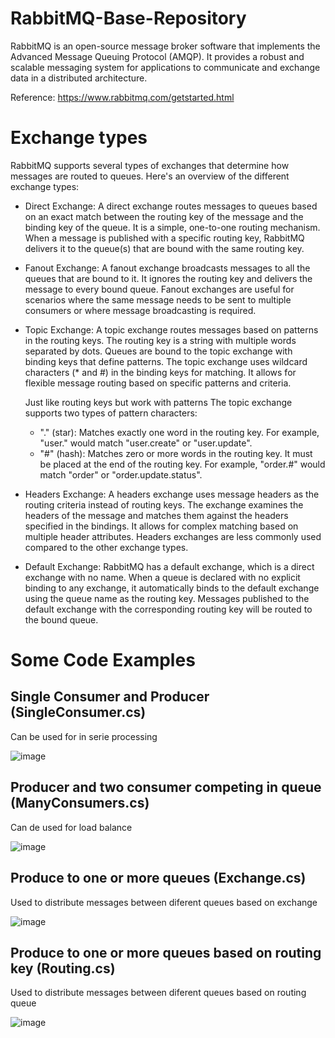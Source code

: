 # RabbitMQ-Base-Repository

RabbitMQ is an open-source message broker software that implements the Advanced Message Queuing Protocol (AMQP). It provides a robust and scalable messaging system for applications to communicate and exchange data in a distributed architecture.

Reference: https://www.rabbitmq.com/getstarted.html

# Exchange types

RabbitMQ supports several types of exchanges that determine how messages are routed to queues. Here's an overview of the different exchange types:

- Direct Exchange: A direct exchange routes messages to queues based on an exact match between the routing key of the message and the binding key of the queue. It is a simple, one-to-one routing mechanism. When a message is published with a specific routing key, RabbitMQ delivers it to the queue(s) that are bound with the same routing key.

- Fanout Exchange: A fanout exchange broadcasts messages to all the queues that are bound to it. It ignores the routing key and delivers the message to every bound queue. Fanout exchanges are useful for scenarios where the same message needs to be sent to multiple consumers or where message broadcasting is required.

- Topic Exchange: A topic exchange routes messages based on patterns in the routing keys. The routing key is a string with multiple words separated by dots. Queues are bound to the topic exchange with binding keys that define patterns. The topic exchange uses wildcard characters (* and #) in the binding keys for matching. It allows for flexible message routing based on specific patterns and criteria.

  Just like routing keys but work with patterns
  The topic exchange supports two types of pattern characters:

  - "." (star): Matches exactly one word in the routing key. For example, "user." would match "user.create" or "user.update".
  - "#" (hash): Matches zero or more words in the routing key. It must be placed at the end of the routing key. For example, "order.#" would match "order" or "order.update.status".

- Headers Exchange: A headers exchange uses message headers as the routing criteria instead of routing keys. The exchange examines the headers of the message and matches them against the headers specified in the bindings. It allows for complex matching based on multiple header attributes. Headers exchanges are less commonly used compared to the other exchange types.

- Default Exchange: RabbitMQ has a default exchange, which is a direct exchange with no name. When a queue is declared with no explicit binding to any exchange, it automatically binds to the default exchange using the queue name as the routing key. Messages published to the default exchange with the corresponding routing key will be routed to the bound queue.

# Some Code Examples
## Single Consumer and Producer (SingleConsumer.cs)

Can be used for in serie processing

![image](https://github.com/RodrigoPAml/RabbitMQ-Base-Repository/assets/41243039/c36d3e58-ccd5-4150-848d-0ba76f1913ff)

## Producer and two consumer competing in queue (ManyConsumers.cs)

Can de used for load balance 

![image](https://github.com/RodrigoPAml/RabbitMQ-Base-Repository/assets/41243039/7006238a-aeb3-48b7-8bca-a701268297b2)

## Produce to one or more queues (Exchange.cs)

Used to distribute messages between diferent queues based on exchange 

![image](https://github.com/RodrigoPAml/RabbitMQ-Base-Repository/assets/41243039/3b7bfff8-dfb0-4222-89f2-6d6a1cd4d810)

## Produce to one or more queues based on routing key (Routing.cs)

Used to distribute messages between diferent queues based on routing queue 

![image](https://github.com/RodrigoPAml/RabbitMQ-Base-Repository/assets/41243039/8bd24d9b-aca0-4fe5-8713-edb2ef457a2a)

